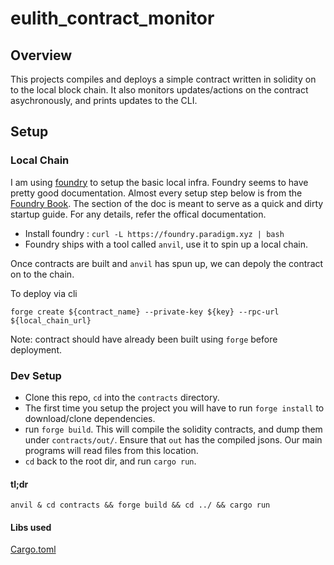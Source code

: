 # eulith_contract_monitor

## Overview
This projects compiles and deploys a simple contract written in solidity on to the local block chain.
It also monitors updates/actions on the contract asychronously, and prints updates to the CLI.

## Setup
### Local Chain
I am using [foundry](https://github.com/foundry-rs/foundry) to setup the basic local infra. Foundry seems to have pretty good documentation. Almost every setup step below is from the [Foundry Book](https://book.getfoundry.sh/). The section of the doc is meant to serve as a quick and dirty startup guide. For any details, refer the offical documentation.

- Install foundry : `curl -L https://foundry.paradigm.xyz | bash`
- Foundry ships with a tool called `anvil`,  use it to spin up a local chain.

Once contracts are built and `anvil` has spun up, we can depoly the contract on to the chain. 

To deploy via cli 
```
forge create ${contract_name} --private-key ${key} --rpc-url ${local_chain_url}
```

Note: contract should have already been built using `forge` before deployment.

### Dev Setup
- Clone this repo, `cd` into the `contracts` directory.
- The first time you setup the project you will have to run `forge install` to download/clone dependencies.
- run `forge build`. This will compile the solidity contracts, and dump them under `contracts/out/`. Ensure that `out` has the compiled jsons. Our main programs will read files from this location. 
- `cd` back to the root dir, and run `cargo run`.

#### tl;dr
```
anvil & cd contracts && forge build && cd ../ && cargo run
```

#### Libs used
[Cargo.toml](./app/Cargo.toml)
